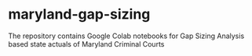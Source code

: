 # maryland-gap-sizing
The repository contains Google Colab notebooks for Gap Sizing Analysis based state actuals of Maryland Criminal Courts
